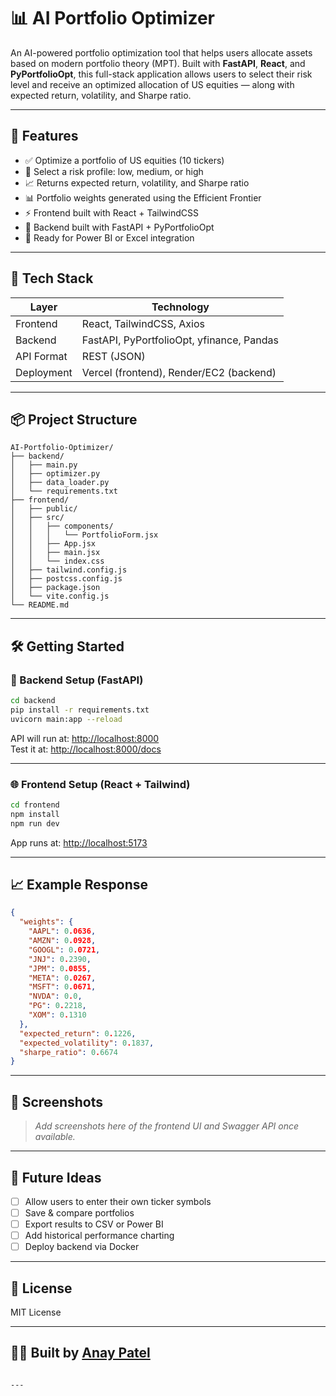 
# 📊 AI Portfolio Optimizer

An AI-powered portfolio optimization tool that helps users allocate assets based on modern portfolio theory (MPT). Built with **FastAPI**, **React**, and **PyPortfolioOpt**, this full-stack application allows users to select their risk level and receive an optimized allocation of US equities — along with expected return, volatility, and Sharpe ratio.

---

## 🚀 Features

- ✅ Optimize a portfolio of US equities (10 tickers)
- 🎯 Select a risk profile: low, medium, or high
- 📈 Returns expected return, volatility, and Sharpe ratio
- 📊 Portfolio weights generated using the Efficient Frontier
- ⚡ Frontend built with React + TailwindCSS
- 🔌 Backend built with FastAPI + PyPortfolioOpt
- 🔁 Ready for Power BI or Excel integration

---

## 🧠 Tech Stack

| Layer      | Technology                               |
|------------|-------------------------------------------|
| Frontend   | React, TailwindCSS, Axios                 |
| Backend    | FastAPI, PyPortfolioOpt, yfinance, Pandas |
| API Format | REST (JSON)                               |
| Deployment | Vercel (frontend), Render/EC2 (backend)   |

---

## 📦 Project Structure

```
AI-Portfolio-Optimizer/
├── backend/
│   ├── main.py
│   ├── optimizer.py
│   ├── data_loader.py
│   └── requirements.txt
├── frontend/
│   ├── public/
│   ├── src/
│   │   ├── components/
│   │   │   └── PortfolioForm.jsx
│   │   ├── App.jsx
│   │   ├── main.jsx
│   │   └── index.css
│   ├── tailwind.config.js
│   ├── postcss.config.js
│   ├── package.json
│   └── vite.config.js
└── README.md
```

---

## 🛠️ Getting Started

### 🔧 Backend Setup (FastAPI)

```bash
cd backend
pip install -r requirements.txt
uvicorn main:app --reload
```

API will run at: [http://localhost:8000](http://localhost:8000)  
Test it at: [http://localhost:8000/docs](http://localhost:8000/docs)

---

### 🌐 Frontend Setup (React + Tailwind)

```bash
cd frontend
npm install
npm run dev
```

App runs at: [http://localhost:5173](http://localhost:5173)

---

## 📈 Example Response

```json
{
  "weights": {
    "AAPL": 0.0636,
    "AMZN": 0.0928,
    "GOOGL": 0.0721,
    "JNJ": 0.2390,
    "JPM": 0.0855,
    "META": 0.0267,
    "MSFT": 0.0671,
    "NVDA": 0.0,
    "PG": 0.2218,
    "XOM": 0.1310
  },
  "expected_return": 0.1226,
  "expected_volatility": 0.1837,
  "sharpe_ratio": 0.6674
}
```

---

## 📸 Screenshots

> _Add screenshots here of the frontend UI and Swagger API once available._

---

## 🧠 Future Ideas

- [ ] Allow users to enter their own ticker symbols
- [ ] Save & compare portfolios
- [ ] Export results to CSV or Power BI
- [ ] Add historical performance charting
- [ ] Deploy backend via Docker

---

## 📄 License

MIT License

---

## 👨‍💻 Built by [Anay Patel](https://www.linkedin.com/in/anaypatel18)
```

---

